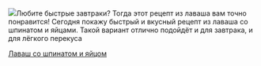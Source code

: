 <!--2025-09-02 19:00:48-->
<div class="yb">
  <div class="rss povarenok"><a href="https://www.povarenok.ru/recipes/show/183042/"><img src="https://www.povarenok.ru/data/cache/2025sep/02/00/3188633_69845-640x480.jpg"></a>Любите быстрые завтраки? Тогда этот рецепт из лаваша вам точно понравится! Сегодня покажу быстрый и вкусный рецепт из лаваша со шпинатом и яйцами. Такой вариант отлично подойдёт и для завтрака, и для лёгкого перекуса <p class="titl"><a href="https://www.povarenok.ru/recipes/show/183042/">Лаваш со шпинатом и яйцом</a></p></div>
</div>
